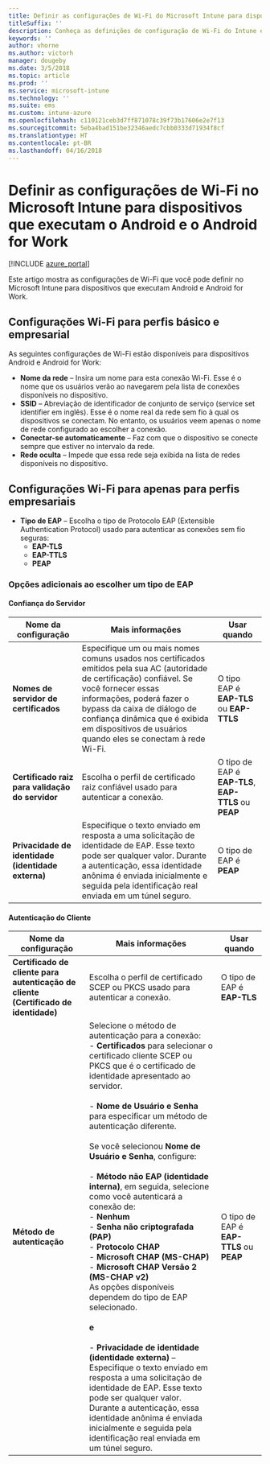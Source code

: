 ```yaml
---
title: Definir as configurações de Wi-Fi do Microsoft Intune para dispositivos que executam o Android
titleSuffix: ''
description: Conheça as definições de configuração de Wi-Fi do Intune em dispositivos que executam o Android e Android for Work.
keywords: ''
author: vhorne
ms.author: victorh
manager: dougeby
ms.date: 3/5/2018
ms.topic: article
ms.prod: ''
ms.service: microsoft-intune
ms.technology: ''
ms.suite: ems
ms.custom: intune-azure
ms.openlocfilehash: c110121ceb3d7ff871078c39f73b17606e2e7f13
ms.sourcegitcommit: 5eba4bad151be32346aedc7cbb0333d71934f8cf
ms.translationtype: HT
ms.contentlocale: pt-BR
ms.lasthandoff: 04/16/2018
---
```

# <a name="configure-wi-fi-settings-in-microsoft-intune-for-devices-running-android-and-android-for-work"></a>Definir as configurações de Wi-Fi no Microsoft Intune para dispositivos que executam o Android e o Android for Work  

[!INCLUDE [azure_portal](./includes/azure_portal.md)]

Este artigo mostra as configurações de Wi-Fi que você pode definir no Microsoft Intune para dispositivos que executam Android e Android for Work.

## <a name="wi-fi-settings-for-basic-and-enterprise-profiles"></a>Configurações Wi-Fi para perfis básico e empresarial

As seguintes configurações de Wi-Fi estão disponíveis para dispositivos Android e Android for Work:

- **Nome da rede** – Insira um nome para esta conexão Wi-Fi. Esse é o nome que os usuários verão ao navegarem pela lista de conexões disponíveis no dispositivo.
- **SSID** – Abreviação de identificador de conjunto de serviço (service set identifier em inglês). Esse é o nome real da rede sem fio à qual os dispositivos se conectam. No entanto, os usuários veem apenas o nome de rede configurado ao escolher a conexão.
- **Conectar-se automaticamente** – Faz com que o dispositivo se conecte sempre que estiver no intervalo da rede.
- **Rede oculta** – Impede que essa rede seja exibida na lista de redes disponíveis no dispositivo.


## <a name="wi-fi-settings-for-enterprise-profiles-only"></a>Configurações Wi-Fi para apenas para perfis empresariais

- **Tipo de EAP** – Escolha o tipo de Protocolo EAP (Extensible Authentication Protocol) usado para autenticar as conexões sem fio seguras:
    - **EAP-TLS**
    - **EAP-TTLS**
    - **PEAP**

### <a name="further-options-when-you-choose-an-eap-type"></a>Opções adicionais ao escolher um tipo de EAP

#### <a name="server-trust"></a>Confiança do Servidor



|Nome da configuração|Mais informações|Usar quando|
|-------------|---------------|-----------|
|**Nomes de servidor de certificados**|Especifique um ou mais nomes comuns usados nos certificados emitidos pela sua AC (autoridade de certificação) confiável. Se você fornecer essas informações, poderá fazer o bypass da caixa de diálogo de confiança dinâmica que é exibida em dispositivos de usuários quando eles se conectam à rede Wi-Fi.|O tipo EAP é **EAP-TLS** ou **EAP-TTLS**|
|**Certificado raiz para validação do servidor**|Escolha o perfil de certificado raiz confiável usado para autenticar a conexão. |O tipo de EAP é **EAP-TLS**, **EAP-TTLS** ou **PEAP**|
|**Privacidade de identidade (identidade externa)**|Especifique o texto enviado em resposta a uma solicitação de identidade de EAP. Esse texto pode ser qualquer valor. Durante a autenticação, essa identidade anônima é enviada inicialmente e seguida pela identificação real enviada em um túnel seguro.|O tipo de EAP é **PEAP**|


#### <a name="client-authentication"></a>Autenticação do Cliente


|                                     Nome da configuração                                     |                                                                                                                                                                                                                                                                                                                                                                                                                                                                                                                                                                       Mais informações                                                                                                                                                                                                                                                                                                                                                                                                                                                                                                                                                                       |                            Usar quando                            |
|--------------------------------------------------------------------------------------|--------------------------------------------------------------------------------------------------------------------------------------------------------------------------------------------------------------------------------------------------------------------------------------------------------------------------------------------------------------------------------------------------------------------------------------------------------------------------------------------------------------------------------------------------------------------------------------------------------------------------------------------------------------------------------------------------------------------------------------------------------------------------------------------------------------------------------------------------------------------------------------------------------------------------------------------------------------------------------------------------------------------------------------------------------------------------------------------------------------------------------------------------------------|----------------------------------------------------------------|
| <strong>Certificado de cliente para autenticação de cliente (Certificado de identidade)</strong> |                                                                                                                                                                                                                                                                                                                                                                                                                                                                                                                                       Escolha o perfil de certificado SCEP ou PKCS usado para autenticar a conexão.                                                                                                                                                                                                                                                                                                                                                                                                                                                                                                                                       |              O tipo de EAP é <strong>EAP-TLS</strong>              |
|                        <strong>Método de autenticação</strong>                        | Selecione o método de autenticação para a conexão:<br>- <strong>Certificados</strong> para selecionar o certificado cliente SCEP ou PKCS que é o certificado de identidade apresentado ao servidor.<br><br>- <strong>Nome de Usuário e Senha</strong> para especificar um método de autenticação diferente. <br><br>Se você selecionou <strong>Nome de Usuário e Senha</strong>, configure:<br><br>-  <strong>Método não EAP (identidade interna)</strong>, em seguida, selecione como você autenticará a conexão de:<br>- <strong>Nenhum</strong><br>- <strong>Senha não criptografada (PAP)</strong><br>- <strong>Protocolo CHAP</strong><br>- <strong>Microsoft CHAP (MS-CHAP)</strong><br>- <strong>Microsoft CHAP Versão 2 (MS-CHAP v2)</strong><br>As opções disponíveis dependem do tipo de EAP selecionado.<br><br><strong>e</strong><br><br>- <strong>Privacidade de identidade (identidade externa)</strong> – Especifique o texto enviado em resposta a uma solicitação de identidade de EAP. Esse texto pode ser qualquer valor. Durante a autenticação, essa identidade anônima é enviada inicialmente e seguida pela identificação real enviada em um túnel seguro. | O tipo de EAP é <strong>EAP-TTLS</strong> ou <strong>PEAP</strong> |

